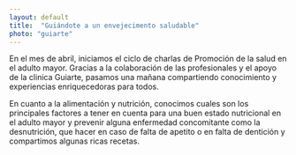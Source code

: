 ```yaml
---
layout: default
title:  "Guiándote a un envejecimento saludable"
photo: "guiarte"
---
```

En el mes de abril, iniciamos el ciclo de charlas de Promoción de la salud en el adulto mayor. Gracias a la colaboración de las profesionales y el apoyo de la clinica Guiarte, pasamos una mañana compartiendo conocimiento y experiencias enriquecedoras para todos. 

En cuanto a la alimentación y nutrición, conocimos cuales son los principales factores a tener en cuenta para una buen estado nutricional en el adulto mayor y prevenir alguna enfermedad concomitante como la desnutrición, que hacer en caso de falta de apetito o en falta de dentición y compartimos algunas ricas recetas. 
